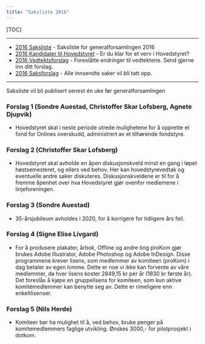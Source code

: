 ```yaml
---
title: "Saksliste 2016"
---
```


[TOC]

---

* [2016 Saksliste](https://wiki.online.ntnu.no/generalforsamlinger/2016/saksliste) - Saksliste for generalforsamlingen 2016
* [2016 Kandidater til Hovedstyret](https://wiki.online.ntnu.no/generalforsamlinger/2016/valg) - Er du klar for et verv i Hovedstyret?
* [2016 Vedtektsforslag](https://wiki.online.ntnu.no/generalforsamlinger/2016/vedtekstforslag) - Foreslåtte endringer til vedtektene. Send gjerne inn ditt forslag.
* [2016 Saksforslag](https://wiki.online.ntnu.no/generalforsamlinger/2016/saksforslag) - Alle innsendte saker vil bli tatt opp.

---
Saksliste vil bli publisert senest én uke før generalforsamlingen

### Forslag 1 (Sondre Auestad, Christoffer Skar Lofsberg, Agnete Djupvik)

* Hovedstyret skal i neste periode utrede mulighetene for å opprette et fond for Onlines overskudd, administrert av et tilhørende fondstyre.

### Forslag 2 (Christoffer Skar Lofsberg)

* Hovedstyret skal avholde en åpen diskusjonskveld minst en gang i løpet høstsemesteret, og ellers ved behov. Her kan hovedstyrevedtak og eventuelle andre saker diskuteres. Diskusjonskveldene er til for å fremme åpenhet over hva Hovedstyret gjør ovenfor medlemene i linjeforeningen.

### Forslag 3 (Sondre Auestad)

* 35-årsjubileum avholdes i 2020, for å korrigere for tidligere års feil.

### Forslag 4 (Signe Elise Livgard)

* For å produsere plakater, årbok, Offline og andre ting proKom gjør brukes Adobe Illustrator, Adobe Photoshop og Adobe InDesign. Disse programmene krever lisens, som medlemmer av komiteen (proKom) i dag betaler av egen lomme. Dette er noe vi ikke kan forvente av våre medlemmer, da hver lisens koster 2849,15 kr per år (1830 kr første år). Det foreslås å kjøpe en gruppelisens for komiteen, som kun aktive komitémedlemmer kan benytte seg av. Dette er rimeligere enn enkeltlisenser.

### Forslag 5 (Nils Herde)

* Komiteer bør ha mulighet til å, ved behov, bruke penger på komitemedlemmers faglige utvikling. Ønskes 3000,- for pilotprosjekt i dotkom.